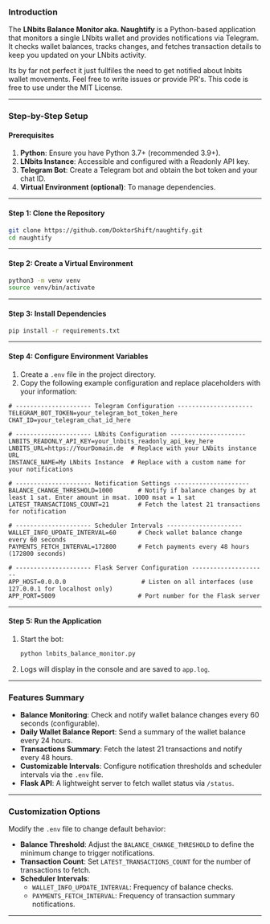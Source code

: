 ### Introduction

The **LNbits Balance Monitor aka. Naughtify** is a Python-based application that monitors a single LNbits wallet and provides notifications via Telegram. It checks wallet balances, tracks changes, and fetches transaction details to keep you updated on your LNbits activity.

Its by far not perfect it just fullfiles the need to get notified about lnbits wallet movements. Feel free to write issues or provide PR's. This code is free to use under the MIT License.

---

### Step-by-Step Setup

#### Prerequisites
1. **Python**: Ensure you have Python 3.7+ (recommended 3.9+).
2. **LNbits Instance**: Accessible and configured with a Readonly API key.
3. **Telegram Bot**: Create a Telegram bot and obtain the bot token and your chat ID.
4. **Virtual Environment (optional)**: To manage dependencies.

---

#### Step 1: Clone the Repository
```bash
git clone https://github.com/DoktorShift/naughtify.git
cd naughtify
```

---

#### Step 2: Create a Virtual Environment
```bash
python3 -m venv venv
source venv/bin/activate
```

---

#### Step 3: Install Dependencies
```bash
pip install -r requirements.txt
```

---

#### Step 4: Configure Environment Variables
1. Create a `.env` file in the project directory.
2. Copy the following example configuration and replace placeholders with your information:

```plaintext
# --------------------- Telegram Configuration ---------------------
TELEGRAM_BOT_TOKEN=your_telegram_bot_token_here
CHAT_ID=your_telegram_chat_id_here

# --------------------- LNbits Configuration ---------------------
LNBITS_READONLY_API_KEY=your_lnbits_readonly_api_key_here
LNBITS_URL=https://YourDomain.de  # Replace with your LNbits instance URL
INSTANCE_NAME=My LNbits Instance  # Replace with a custom name for your notifications

# --------------------- Notification Settings ---------------------
BALANCE_CHANGE_THRESHOLD=1000       # Notify if balance changes by at least 1 sat. Enter amount in msat. 1000 msat = 1 sat
LATEST_TRANSACTIONS_COUNT=21        # Fetch the latest 21 transactions for notification

# --------------------- Scheduler Intervals ---------------------
WALLET_INFO_UPDATE_INTERVAL=60      # Check wallet balance change every 60 seconds
PAYMENTS_FETCH_INTERVAL=172800      # Fetch payments every 48 hours (172800 seconds)

# --------------------- Flask Server Configuration ---------------------
APP_HOST=0.0.0.0                     # Listen on all interfaces (use 127.0.0.1 for localhost only)
APP_PORT=5009                       # Port number for the Flask server
```

---

#### Step 5: Run the Application
1. Start the bot:
   ```bash
   python lnbits_balance_monitor.py
   ```
2. Logs will display in the console and are saved to `app.log`.

---

### Features Summary

- **Balance Monitoring**: Check and notify wallet balance changes every 60 seconds (configurable).
- **Daily Wallet Balance Report**: Send a summary of the wallet balance every 24 hours.
- **Transactions Summary**: Fetch the latest 21 transactions and notify every 48 hours.
- **Customizable Intervals**: Configure notification thresholds and scheduler intervals via the `.env` file.
- **Flask API**: A lightweight server to fetch wallet status via `/status`.

---

### Customization Options
Modify the `.env` file to change default behavior:
- **Balance Threshold**: Adjust the `BALANCE_CHANGE_THRESHOLD` to define the minimum change to trigger notifications.
- **Transaction Count**: Set `LATEST_TRANSACTIONS_COUNT` for the number of transactions to fetch.
- **Scheduler Intervals**:
  - `WALLET_INFO_UPDATE_INTERVAL`: Frequency of balance checks.
  - `PAYMENTS_FETCH_INTERVAL`: Frequency of transaction summary notifications.

---
